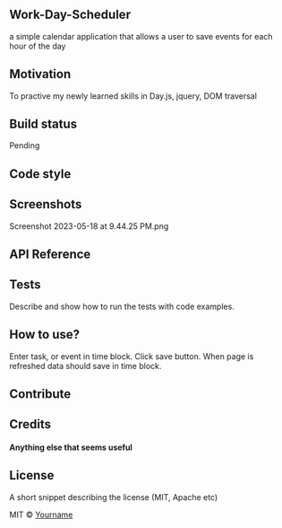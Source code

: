## Work-Day-Scheduler
a simple calendar application that allows a user to save events for each hour of the day

## Motivation
To practive my newly learned skills in Day.js, jquery, DOM traversal 

## Build status
Pending 

## Code style

 
## Screenshots

Screenshot 2023-05-18 at 9.44.25 PM.png


## API Reference



## Tests
Describe and show how to run the tests with code examples.

## How to use?
Enter task, or event in time block. Click save button. When page is refreshed data should save in time block. 

## Contribute


## Credits


#### Anything else that seems useful

## License
A short snippet describing the license (MIT, Apache etc)

MIT © [Yourname]()